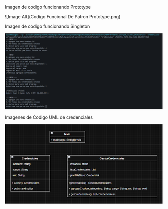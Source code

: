 Imagen de codigo funcionando Prototype 

![Image Alt](Codigo Funcional De Patron Prototype.png)

Imagen de codigo funcionando Singleton

![Image Alt](https://github.com/TheSebita122/Entrega-Trabajos/blob/9340cb6a83f5299f484d62612f49e531868b4d5f/Codigo%20Funcional.png)


Imagenes de Codigo UML de credenciales

![Image Alt](https://github.com/TheSebita122/Entrega-Trabajos/blob/9340cb6a83f5299f484d62612f49e531868b4d5f/UML%20Credenciales.png)
